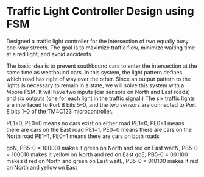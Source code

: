 # Traffic Light Controller Design using FSM

Designed a traffic light controller for the intersection of two equally busy one-way streets. The goal is to maximize traffic flow, minimize waiting time at a red light, and avoid accidents.

The basic idea is to prevent southbound cars to enter the intersection at the same time as westbound cars. In this system, the light pattern defines which road has right of way over the other. Since an output pattern to the lights is necessary to remain in a state, we will solve this system with a Moore FSM. It will have two inputs (car sensors on North and East roads) and six outputs (one for each light in the traffic signal.)  The six traffic lights are interfaced to Port B bits 5–0, and the two sensors are connected to Port E bits 1–0 of the TM4C123 microcontroller. 

PE1=0, PE0=0 means no cars exist on either road
PE1=0, PE0=1 means there are cars on the East road
PE1=1, PE0=0 means there are cars on the North road
PE1=1, PE0=1 means there are cars on both roads

goN,                 PB5-0 = 100001 makes it green on North and red on East
waitN,            PB5-0 = 100010 makes it yellow on North and red on East
goE,                 PB5-0 = 001100 makes it red on North and green on East
waitE,            PB5-0 = 010100 makes it red on North and yellow on East

